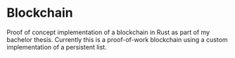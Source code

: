 # Blockchain

Proof of concept implementation of a blockchain in Rust as part of my bachelor
thesis.  Currently this is a proof-of-work blockchain using a custom
implementation of a persistent list.
